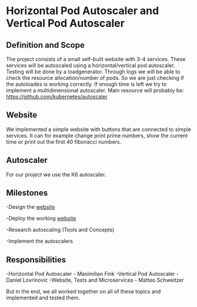 # Horizontal Pod Autoscaler and Vertical Pod Autoscaler

## Definition and Scope
The project consists of a small self-built website with 3-4 services. These services will be autoscaled using a horizontal/vertical pod autoscaler. Testing will be done by a loadgenerator. Through logs we will be able to check the resource allocation/number of pods. So we are just checking if the autoloades is working correctly. If enough time is left we try to implement a multidimensional autoscaler. Main resource will probably be: https://github.com/kubernetes/autoscaler

## Website
We implemented a simple website with buttons that are connected to simple services. It can for example change print prime numbers, show the current time or print out the first 40 fibonacci numbers.

## Autoscaler
For our project we use the K6 autoscaler.

## Milestones
-Design the [website](#website)

-Deploy the working [website](#website)

-Research autoscaling (Tools and Concepts)

-Implement the autoscalers

## Responsibilities
-Horizontal Pod Autoscaler - Maximilian Fink
-Vertical Pod Autoscaler - Daniel Lovrinovic
-Website, Tests and Microservices - Matteo Schweitzer

But in the end, we all worked together on all of these topics and implemented and tested them.
